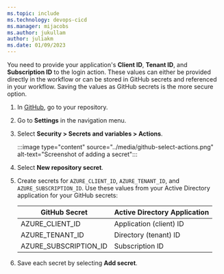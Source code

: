 ```yaml
---
ms.topic: include
ms.technology: devops-cicd
ms.manager: mijacobs
ms.author: jukullam
author: juliakm
ms.date: 01/09/2023
---
```


You need to provide your application's **Client ID**, **Tenant ID**, and **Subscription ID** to the login action. These values can either be provided directly in the workflow or can be stored in GitHub secrets and referenced in your workflow. Saving the values as GitHub secrets is the more secure option.

1. In [GitHub](https://github.com/), go to your repository.
1. Go to **Settings** in the navigation menu.
1. Select **Security > Secrets and variables > Actions**.

    :::image type="content" source="../media/github-select-actions.png" alt-text="Screenshot of adding a secret":::
    
1. Select **New repository secret**.

1. Create secrets for `AZURE_CLIENT_ID`, `AZURE_TENANT_ID`, and `AZURE_SUBSCRIPTION_ID`. Use these values from your Active Directory application for your GitHub secrets:

    |GitHub Secret  | Active Directory Application  |
    |---------|---------|
    |AZURE_CLIENT_ID     |      Application (client) ID   |
    |AZURE_TENANT_ID     |     Directory (tenant) ID    |
    |AZURE_SUBSCRIPTION_ID     |     Subscription ID    |

1. Save each secret by selecting **Add secret**.